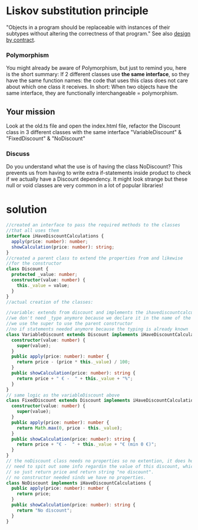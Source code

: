 # Liskov substitution principle

"Objects in a program should be replaceable with instances of their subtypes without altering the correctness of that program." See also [design by contract](https://en.wikipedia.org/wiki/Design_by_contract).

### Polymorphism

You might already be aware of Polymorphism, but just to remind you, here is the short summary:
If 2 different classes use **the same interface**, so they have the same function names: the code that uses this class does not care about which one class it receives.
In short: When two objects have the same interface, they are functionally interchangeable = polymorphism.

## Your mission

Look at the old.ts file and open the index.html file, refactor the Discount class in 3 different classes with the same interface "VariableDiscount" & "FixedDiscount" & "NoDiscount"

### Discuss

Do you understand what the use is of having the class NoDiscount? This prevents us from having to write extra if-statements inside product to check if we actually have a Discount dependency. It might look strange but these null or void classes are very common in a lot of popular libraries!

# solution

```ts
//created an interface to pass the required methods to the classes
//that all uses them
interface iHaveDiscountCalculations {
  apply(price: number): number;
  showCalculation(price: number): string;
}
//created a parent class to extend the properties from and likewise
//for the constructor
class Discount {
  protected _value: number;
  constructor(value: number) {
    this._value = value;
  }
}
//actual creation of the classes:

//variable: extends from discount and implements the ihavediscountcalculations
//we don't need _type anymore because we declare it in the name of the class
//we use the super to use the parent constructor
//no if statements needed anymore because the typing is already known
class VariableDiscount extends Discount implements iHaveDiscountCalculations {
  constructor(value: number) {
    super(value);
  }
  public apply(price: number): number {
    return price - (price * this._value) / 100;
  }
  public showCalculation(price: number): string {
    return price + " € -  " + this._value + "%";
  }
}
// same logic as the variableDiscount above
class FixedDiscount extends Discount implements iHaveDiscountCalculations {
  constructor(value: number) {
    super(value);
  }
  public apply(price: number): number {
    return Math.max(0, price - this._value);
  }
  public showCalculation(price: number): string {
    return price + "€ -  " + this._value + "€ (min 0 €)";
  }
}
// the noDiscount class needs no properties so no extention, it does however
// need to spit out some info regardin the value of this discount, which is none
// so just return price and return string "no discount".
// no constructor needed sinds we have no properties.
class NoDiscount implements iHaveDiscountCalculations {
  public apply(price: number): number {
    return price;
  }
  public showCalculation(price: number): string {
    return "No discount";
  }
}
```
